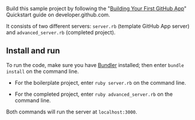 Build this sample project by following the "[Building Your First GitHub App](https://developer.github.com/apps/building-your-first-github-app)" Quickstart guide on developer.github.com.

It consists of two different servers: `server.rb` (template GitHub App server) and `advanced_server.rb` (completed project).

## Install and run

To run the code, make sure you have [Bundler](http://gembundler.com/) installed; then enter `bundle install` on the command line.

- For the boilerplate project, enter `ruby server.rb` on the command line.

- For the completed project, enter `ruby advanced_server.rb` on the command line.

Both commands will run the server at `localhost:3000`.
